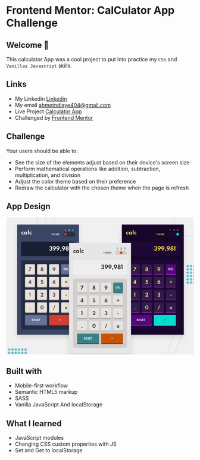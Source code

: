 # Frontend Mentor: CalCulator App Challenge
 
## Welcome 🍃

This calculator App was a cool project to put into practice my `CSS` and `Vanillas Javascript` skills.

## Links
- My Linkedin [Linkedin](https://www.linkedin.com/in/mouhametndiaye/)
- My email ahmetndiaye404@gmail.com
- Live Project [Calculator App](https://mouhametnd-calculator.netlify.app/)
- Challenged by [Frontend Mentor](https://www.frontendmentor.io/home)

## Challenge  

Your users should be able to:

- See the size of the elements adjust based on their device's screen size
- Perform mathematical operations like addition, subtraction, multiplication, and division
- Adjust the color theme based on their preference
- Redraw the calculator with the chosen theme when the page is refresh

## App Design
![Design preview for the Calculator app coding challenge](./design/design.png)


## Built with

- Mobile-first workflow
- Semantic HTML5 markup
- SASS
- Vanilla JavaScript And localStorage

## What I learned
- JavaScript modules
- Changing CSS custom properties with JS
- Set and Get to localStorage

